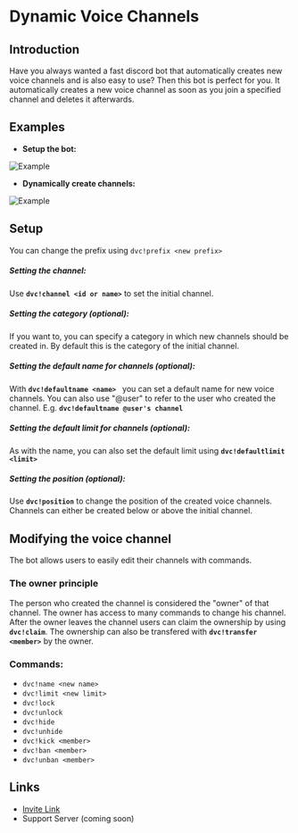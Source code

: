 # Dynamic Voice Channels

## Introduction

Have you always wanted a fast discord bot that automatically creates new voice channels and is also easy to use?  Then this bot is perfect for you. It automatically creates a new voice channel as soon as you join a specified channel and deletes it afterwards.

## Examples

- **Setup the bot:**

![Example](https://i.imgur.com/cMwN3jf.gif)

- **Dynamically create channels:**

![Example](https://i.imgur.com/40zpISm.gif)

## Setup

You can change the prefix using `dvc!prefix <new prefix>`

##### Setting the channel:

Use **`dvc!channel <id or name>`** to set the initial channel.

##### Setting the category (optional):

If you want to, you can specify a category in which new channels should be created in. By default this is the category of the initial channel.

##### Setting the default name for channels (optional):

With **`dvc!defaultname <name> `** you can set a default name for new voice channels. You can also use "@user" to refer to the user who created the channel. E.g. **`dvc!defaultname @user's channel`**

##### Setting the default limit for channels (optional):

As with the name, you can also set the default limit using **`dvc!defaultlimit <limit>`**

##### Setting the position (optional):

Use **`dvc!position`** to change the position of the created voice channels. Channels can either be created below or above the initial channel.
 
## Modifying the voice channel

The bot allows users to easily edit their channels with commands.

### The owner principle

The person who created the channel is considered the "owner" of that channel. The owner has access to many commands to change his channel. After the owner leaves the channel users can claim the ownership by using **`dvc!claim`**. The ownership can also be transfered with **`dvc!transfer <member>`** by the owner.

### Commands:

- `dvc!name <new name>`
- `dvc!limit <new limit>`
- `dvc!lock`
- `dvc!unlock`
- `dvc!hide`
- `dvc!unhide`
- `dvc!kick <member>`
- `dvc!ban <member>`
- `dvc!unban <member>`

## Links

- [Invite Link](https://discord.com/oauth2/authorize?client_id=723665963123343480&scope=bot&permissions=16796752)
- Support Server (coming soon)
